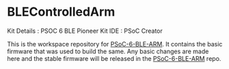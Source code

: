 # BLEControlledArm

Kit Details : PSOC 6 BLE Pioneer Kit
IDE : PSoC Creator

This is the workspace repository for [PSoC-6-BLE-ARM].
It contains the basic firmware that was used to build the same.
Any basic changes are made here and the stable firmware will be released in the [PSoC-6-BLE-ARM] repo.


[PSoC-6-BLE-ARM]: <https://github.com/Denzerek/PSoC-6-BLE-ARM>